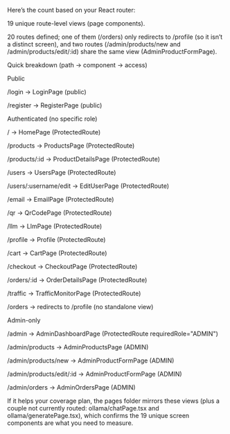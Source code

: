 Here’s the count based on your React router:

19 unique route-level views (page components). 

20 routes defined; one of them (/orders) only redirects to /profile (so it isn’t a distinct screen), and two routes (/admin/products/new and /admin/products/edit/:id) share the same view (AdminProductFormPage). 

Quick breakdown (path → component → access)

Public

/login → LoginPage (public) 

/register → RegisterPage (public) 

Authenticated (no specific role)

/ → HomePage (ProtectedRoute) 

/products → ProductsPage (ProtectedRoute) 

/products/:id → ProductDetailsPage (ProtectedRoute) 

/users → UsersPage (ProtectedRoute) 

/users/:username/edit → EditUserPage (ProtectedRoute) 

/email → EmailPage (ProtectedRoute) 

/qr → QrCodePage (ProtectedRoute) 

/llm → LlmPage (ProtectedRoute) 

/profile → Profile (ProtectedRoute) 

/cart → CartPage (ProtectedRoute) 

/checkout → CheckoutPage (ProtectedRoute) 

/orders/:id → OrderDetailsPage (ProtectedRoute) 

/traffic → TrafficMonitorPage (ProtectedRoute) 

/orders → redirects to /profile (no standalone view) 

Admin-only

/admin → AdminDashboardPage (ProtectedRoute requiredRole="ADMIN") 

/admin/products → AdminProductsPage (ADMIN) 

/admin/products/new → AdminProductFormPage (ADMIN) 

/admin/products/edit/:id → AdminProductFormPage (ADMIN) 

/admin/orders → AdminOrdersPage (ADMIN) 

If it helps your coverage plan, the pages folder mirrors these views (plus a couple not currently routed: ollama/chatPage.tsx and ollama/generatePage.tsx), which confirms the 19 unique screen components are what you need to measure. 